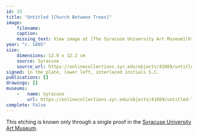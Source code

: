 ```yaml
---
id: 33
title: "Untitled [Church Between Trees]"
image:
    filename: 
    caption: 
    missing_text: View image at [The Syracuse University Art Museum](https://onlinecollections.syr.edu/objects/41669/untitled-landscape-with-split-log-fence-two-large-trees-f)
year: "c. 1885"
size:
    dimensions: 12.9 x 12.2 cm
    source: Syracuse
    source_url: https://onlinecollections.syr.edu/objects/41669/untitled-landscape-with-split-log-fence-two-large-trees-f
signed: In the plate, lower left, interlaced initials S.C.
publications: []
drawings: []
museums: 
    -   name: Syracuse
        url: https://onlinecollections.syr.edu/objects/41669/untitled-landscape-with-split-log-fence-two-large-trees-f
complete: False
---
```

This etching is known only through a single proof in the [Syracuse University Art Museum](https://onlinecollections.syr.edu/objects/42453/untitled-swamp-landscape).